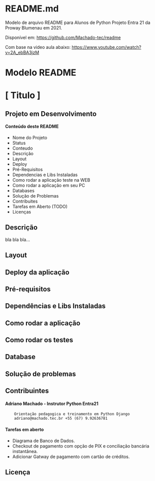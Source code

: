# README.md

Modelo de arquivo README para Alunos de Python Projeto Entra 21 da Proway Blumenau em 2021. 

Disponível em: 
https://github.com/Machado-tec/readme


Com base na video aula abaixo: 
https://www.youtube.com/watch?v=2A_ebBA3jzM 


# Modelo README 

# [ Titulo ]

## Projeto em Desenvolvimento

#### Conteúdo deste README

- Nome do Projeto
- Status
- Conteudo
- Descrição
- Layout 
- Deploy
- Pré-Requisitos
- Dependencias e Libs Instaladas
- Como rodar a aplicação teste na WEB
- Como rodar a aplicação em seu PC
- Databases 
- Solução de Problemas
- Contribuites
- Tarefas em Aberto (TODO)
- Licenças 

## Descrição

bla bla bla... 

## Layout 

## Deploy da aplicação

## Pré-requisitos

## Dependências e Libs Instaladas

## Como rodar a aplicação

## Como rodar os testes

## Database

## Solução de problemas

## Contribuintes

####    Adriano Machado - Instrutor Python Entra21
        Orientação pedagogica e treinamento em Python Django
        adriano@machado.tec.br +55 (67) 9.92636781

#### Tarefas em aberto

- Diagrama de Banco de Dados.
- Checkout de pagamento com opção de PIX e conciliação bancária instantânea.
- Adicionar Gatway de pagamento com cartão de créditos. 

## Licença
